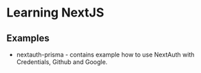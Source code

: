 # Learning NextJS

## Examples

- nextauth-prisma - contains example how to use NextAuth with Credentials, Github and Google.

